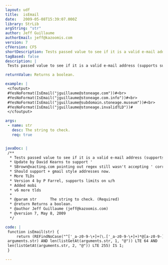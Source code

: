 ```yaml
---
layout: udf
title:  isEmail
date:   2009-05-08T15:39:07.000Z
library: StrLib
argString: "str"
author: Jeff Guillaume
authorEmail: jeff@kazoomis.com
version: 7
cfVersion: CF5
shortDescription: Tests passed value to see if it is a valid e-mail address (supports subdomain nesting and new top-level domains).
tagBased: false
description: |
 Tests passed value to see if it is a valid e-mail address (supports subdomain nesting and new top-level domains).

returnValue: Returns a boolean.

example: |
 <cfoutput>
 #YesNoFormat(IsEmail("jguillaume@stoneage.com"))#<br>
 #YesNoFormat(IsEmail("jguillaume@stoneage.com.info"))#<br>
 #YesNoFormat(IsEmail("jguillaume@subdomain.stoneage.museum"))#<br>
 #YesNoFormat(IsEmail("jguillaume@stoneage.invalidTLD"))#
 </cfoutput>

args:
 - name: str
   desc: The string to check.
   req: true


javaDoc: |
 /**
  * Tests passed value to see if it is a valid e-mail address (supports subdomain nesting and new top-level domains).
  * Update by David Kearns to support '
  * SBrown@xacting.com pointing out regex still wasn't accepting ' correctly.
  * Should support + gmail style addresses now.
  * More TLDs
  * Version 4 by P Farrel, supports limits on u/h
  * Added mobi
  * v6 more tlds
  * 
  * @param str      The string to check. (Required)
  * @return Returns a boolean. 
  * @author Jeff Guillaume (jeff@kazoomis.com) 
  * @version 7, May 8, 2009 
  */

code: |
 function isEmail(str) {
     return (REFindNoCase("^['_a-z0-9-\+]+(\.['_a-z0-9-\+]+)*@[a-z0-9-]+(\.[a-z0-9-]+)*\.(([a-z]{2,3})|(aero|asia|biz|cat|coop|info|museum|name|jobs|post|pro|tel|travel|mobi))$",
 arguments.str) AND len(listGetAt(arguments.str, 1, "@")) LTE 64 AND
 len(listGetAt(arguments.str, 2, "@")) LTE 255) IS 1;
 }

---
```



